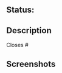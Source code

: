 ## Status:

<!--
:rocket: Ready
:construction: In development
:no_entry_sign: Do not merge
-->

## Description

<!--
A few sentences describing the overall goals of the pull request's commits. If applicable, link the PR to the corresponding issue below by filling out the number.
-->

Closes #<number>

## Screenshots

<!--
Mac OS Screenshots: ctrl + shift + cmd + 3 (entire screen) or 4 (selection of screen), then paste in editor
Mac OS GIFs: Try using Kap
Linux/Windows: Ctrl + Alt + PrintScreen (of a window) or Ctrl + Shift + PrintScreen (selection of screen), then paste in editor
-->

